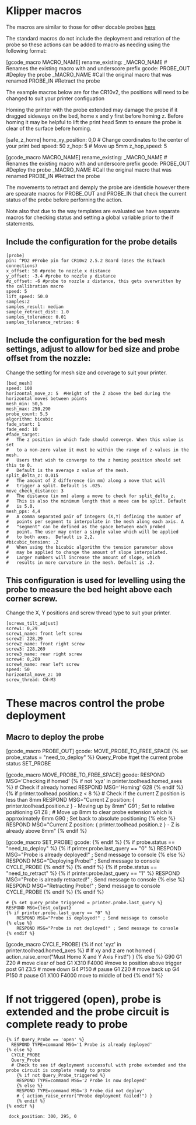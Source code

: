 # Klipper macros


The macros are similar to those for other docable probes [here](docs/Dockable_Probe.md)

The standard macros do not include the deployment and retration of the probe so these actions can be added to  macro as needing using the following format:

[gcode_macro MACRO_NAME]
rename_existing: _MACRO_NAME # Renames the existing macro with and underscore prefix
gcode:
  PROBE_OUT  #Deploy the probe
  _MACRO_NAME #Call the original macro that was renamed
  PROBE_IN  #Retract the probe
  
The example macros below are for the CR10v2, the positions will need to be changed to suit your printer configuation

Homing the printer with the probe extended may damage the probe if it dragged sideways on the bed, home x and y first before homing z. Before homing it may be helpful to lift the print head 5mm to ensure the probe is clear of the surface before homing.

[safe_z_home]
home_xy_position: 0,0 # Change coordinates to the center of your print bed
speed: 50
z_hop: 5 # Move up 5mm
z_hop_speed: 5

[gcode_macro MACRO_NAME]
rename_existing: _MACRO_NAME # Renames the existing macro with and underscore prefix
gcode:
  PROBE_OUT  #Deploy the probe
  _MACRO_NAME #Call the original macro that was renamed
  PROBE_IN  #Retract the probe

The movements to retract and demply the probe are identicle however there are spearate macros for PROBE_OUT and PROBE_IN that check the current status of the probe before perforning the action.

Note also that due to the way templates are evaluated we have separate macros for checking status and setting a global variable prior to the if statements.

## Include the configuration for the probe details

``` CR10v2 Probe configuration
[probe]
pin: ^PD2 #Probe pin for CR10v2 2.5.2 Board (Uses the BLTouch connections)
x_offset: 50 #probe to nozzle x distance
y_offset: -3.4 #probe to nozzle y distance
#z_offset: -6 #probe to nozzle z distance, this gets overwritten by the callibration macro
speed: 5
lift_speed: 50.0
samples:2
samples_result: median
sample_retract_dist: 1.0
samples_tolerance: 0.01
samples_tolerance_retries: 6
```

## Include the configuration for the bed mesh settings, adjust to allow for bed size and probe offset from the nozzle:
Change the setting for mesh size and coverage to suit your printer.

``` bed mesh configuration
[bed_mesh]
speed: 100
horizontal_move_z: 5  #Height of the Z above the bed during the horizontal moves between points
mesh_min: 50,5
mesh_max: 250,290
probe_count: 5,5
algorithm: bicubic
fade_start: 1
fade_end: 10
#fade_target:
#   The z position in which fade should converge. When this value is set
#   to a non-zero value it must be within the range of z-values in the mesh.
#   Users that wish to converge to the z homing position should set this to 0.
#   Default is the average z value of the mesh.
split_delta_z: 0.015
#   The amount of Z difference (in mm) along a move that will
#   trigger a split. Default is .025.
move_check_distance: 3
#   The distance (in mm) along a move to check for split_delta_z.
#   This is also the minimum length that a move can be split. Default
#   is 5.0.
mesh_pps: 4,4
#   A comma separated pair of integers (X,Y) defining the number of
#   points per segment to interpolate in the mesh along each axis. A
#   "segment" can be defined as the space between each probed
#   point. The user may enter a single value which will be applied
#   to both axes.  Default is 2,2.
#bicubic_tension: .2
#   When using the bicubic algorithm the tension parameter above
#   may be applied to change the amount of slope interpolated.
#   Larger numbers will increase the amount of slope, which
#   results in more curvature in the mesh. Default is .2.
```

## This configuration is used for levelling using the probe to measure the bed height above each corner screw. 
Change the X, Y positions and screw thread type to suit your printer.

``` Include the configuration for screw tile adjust
[screws_tilt_adjust]
screw1: 0,29
screw1_name: front left screw
screw2: 228,29
screw2_name: front right screw
screw3: 228,269
screw3_name: rear right screw
screw4: 0,269
screw4_name: rear left screw
speed: 50
horizontal_move_z: 10
screw_thread: CW-M3
```

# These macros control the probe deployment

## Macro to deploy the probe
[gcode_macro PROBE_OUT]
gcode:
MOVE_PROBE_TO_FREE_SPACE
{% set probe_status = "need_to_deploy" %}
Query_Probe #get the current probe status
SET_PROBE



[gcode_macro MOVE_PROBE_TO_FREE_SPACE]
gcode:
  RESPOND MSG='Checking if homed'
  {% if not 'xyz' in printer.toolhead.homed_axes %}   # Check if already homed
      RESPOND MSG='Homing'
      G28
  {% endif %}
  {% if printer.toolhead.position.z < 8 %}   # Check if the current Z position is less than 8mm
        RESPOND MSG="Current Z position: { printer.toolhead.position.z } - Moving up by 8mm"
        G91 ; Set to relative positioning
        G1 Z8 ; # Move up 8mm to clear probe extension which is approximately 6mm
        G90 ; Set back to absolute positioning
   {% else %}
        RESPOND MSG="Current Z position: { printer.toolhead.position.z } - Z is already above 8mm"
   {% endif %}

[gcode_macro SET_PROBE]
gcode:
  {% endif %}
  {% if probe.status == "need_to_deploy" %}
      {% if printer.probe.last_query == "0" %}
        RESPOND MSG="Probe is already deployed!" ; Send message to console
      {% else %}
        RESPOND MSG="Deploying Probe!" ; Send message to console
        CYCLE_PROBE
      {% endif %}
  {% endif %}
  {% if probe.status == "need_to_retract" %}
    {% if printer.probe.last_query == "1" %}
        RESPOND MSG="Probe is already retracted!" ; Send message to console
    {% else %}
        RESPOND MSG="Retracting Probe!" ; Send message to console
        CYCLE_PROBE
    {% endif %}
  {% endif %}

        
    # {% set query_probe_triggered = printer.probe.last_query %}
    RESPOND MSG={test_output}
    {% if printer.probe.last_query == "0" %}
        RESPOND MSG="Probe is deployed!" ; Send message to console
    {% else %}
        RESPOND MSG="Probe is not deployed!" ; Send message to console
    {% endif %}

  [gcode_macro CYCLE_PROBE]
  {% if not 'xyz' in printer.toolhead.homed_axes %}   # If xy and z are not homed
      { action_raise_error("Must Home X and Y Axis First!") }
   {% else %}
   G90
   G1 Z20 # move clear of bed
   G1 X310 F4000 #move to position above trigger post
   G1 Z3.5 # move down
   G4 P150 # pause
   G1 Z20 # move back up
   G4 P150 # pause
   G1 X100 F4000 move to middle of bed
   {% endif %}




    
  # If not triggered (open), probe is extended and the probe circuit is complete ready to probe
    {% if Query_Probe == 'open' %}
      RESPOND TYPE=command MSG='1 Probe is already deployed'
    {% else %}
      CYCLE_PROBE
      Query_Probe
      # Check to see if deployment successful with probe extended and the probe circuit is complete ready to probe
        {% if not Query_Probe_triggered %}
        RESPOND TYPE=command MSG='2 Probe is now deployed'
        {% else %}
        RESPOND TYPE=command MSG='3 Probe did not deploy'
        # { action_raise_error("Probe deployment failed!") }
        {% endif %}
    {% endif %}

```macro
 dock_position: 300, 295, 0
```
